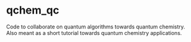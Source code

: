 # qchem_qc
Code to collaborate on quantum algorithms towards quantum chemistry. Also meant as a short tutorial towards quantum chemistry applications.
